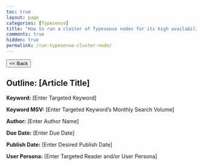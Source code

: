 ```yaml
---
toc: true
layout: page
categories: [Typesense]
title: "How to run a cluster of Typesense nodes for its high availability?"
comments: true
hidden: true
permalink: /run-typesense-cluster-node/
---
```


<button class="back-button" onclick="window.history.back()"><< Back</button>

## Outline: [Article Title]

**Keyword:** [Enter Targeted Keyword]

**Keyword MSV:** [Enter Targeted Keyword’s Monthly Search Volume]

**Author:** [Enter Author Name]

**Due Date:** [Enter Due Date]

**Publish Date:** [Enter Desired Publish Date]

**User Persona:** [Enter Targeted Reader and/or User Persona]

<br>

